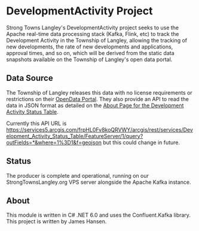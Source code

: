 # DevelopmentActivity Project
Strong Towns Langley's DevelopmentActivity project seeks to use the Apache real-time data processing stack (Kafka, Flink, etc) to track the Development Activity in the Township of Langley, allowing the tracking of new developments, the rate of new developments and applications, approval times, and so on, which will be derived from the static data snapshots available on the Township of Langley's open data portal.

## Data Source
The Township of Langley releases this data with no license requirements or restrictions on their [OpenData Portal](https://data-tol.opendata.arcgis.com/). They also provide an API to read the data in JSON format as detailed on the [About Page for the Development Activity Status Table](https://data-tol.opendata.arcgis.com/datasets/TOL::development-activity-status-table/about). 

Currently this API URL is https://services5.arcgis.com/frpHL0Fv8koQRVWY/arcgis/rest/services/Development_Activity_Status_Table/FeatureServer/1/query?outFields=*&where=1%3D1&f=geojson but this could change in future.

## Status
The producer is complete and operational, running on our StrongTownsLangley.org VPS server alongside the Apache Kafka instance.

## About
This module is written in C# .NET 6.0 and uses the Confluent.Kafka library. This project is written by James Hansen.
